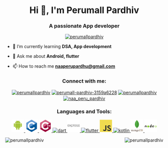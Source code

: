 <h1 align="center">Hi 👋, I'm Perumall Pardhiv</h1>
<h3 align="center">A passionate App developer</h3>

<!-- <p align="center"> <img src="https://komarev.com/ghpvc/?username=perumallpardhiv&label=Profile%20views&color=0e75b6&style=flat" alt="perumallpardhiv" /> </p> -->

<!-- <p align="center"> <a href="https://github.com/ryo-ma/github-profile-trophy"><img src="https://github-profile-trophy.vercel.app/?username=perumallpardhiv" alt="perumallpardhiv" /></a> </p> -->

<p align="center"> <a href="https://twitter.com/perumallpardhiv" target="blank"><img src="https://img.shields.io/twitter/follow/perumallpardhiv?logo=twitter&style=for-the-badge" alt="perumallpardhiv" /></a> </p>

- 🌱 I’m currently learning **DSA, App development**

- 💬 Ask me about **Android, flutter**

- 📫 How to reach me **naaperupardhu@gmail.com**

<h3 align="center">Connect with me:</h3>
<p align="center">
<a href="https://twitter.com/perumallpardhiv" target="blank"><img align="center" src="https://raw.githubusercontent.com/rahuldkjain/github-profile-readme-generator/master/src/images/icons/Social/twitter.svg" alt="perumallpardhiv" height="30" width="40" /></a>
<a href="https://linkedin.com/in/perumall-pardhiv-3159a6228" target="blank"><img align="center" src="https://raw.githubusercontent.com/rahuldkjain/github-profile-readme-generator/master/src/images/icons/Social/linked-in-alt.svg" alt="perumall-pardhiv-3159a6228" height="30" width="40" /></a>
<a href="https://fb.com/perumallpardhiv" target="blank"><img align="center" src="https://raw.githubusercontent.com/rahuldkjain/github-profile-readme-generator/master/src/images/icons/Social/facebook.svg" alt="perumallpardhiv" height="30" width="40" /></a>
<a href="https://instagram.com/naa_peru_pardhiv" target="blank"><img align="center" src="https://raw.githubusercontent.com/rahuldkjain/github-profile-readme-generator/master/src/images/icons/Social/instagram.svg" alt="naa_peru_pardhiv" height="30" width="40" /></a>
</p>

<h3 align="center">Languages and Tools:</h3>
<p align="center"> <a href="https://developer.android.com" target="_blank" rel="noreferrer"> <img src="https://raw.githubusercontent.com/devicons/devicon/master/icons/android/android-original-wordmark.svg" alt="android" width="40" height="40"/> </a> <a href="https://www.cprogramming.com/" target="_blank" rel="noreferrer"> <img src="https://raw.githubusercontent.com/devicons/devicon/master/icons/c/c-original.svg" alt="c" width="40" height="40"/> </a> <a href="https://www.w3schools.com/cpp/" target="_blank" rel="noreferrer"> <img src="https://raw.githubusercontent.com/devicons/devicon/master/icons/cplusplus/cplusplus-original.svg" alt="cplusplus" width="40" height="40"/> </a> <a href="https://dart.dev" target="_blank" rel="noreferrer"> <img src="https://www.vectorlogo.zone/logos/dartlang/dartlang-icon.svg" alt="dart" width="40" height="40"/> </a> <a href="https://expressjs.com" target="_blank" rel="noreferrer"> <img src="https://raw.githubusercontent.com/devicons/devicon/master/icons/express/express-original-wordmark.svg" alt="express" width="40" height="40"/> </a> <a href="https://flutter.dev" target="_blank" rel="noreferrer"> <img src="https://www.vectorlogo.zone/logos/flutterio/flutterio-icon.svg" alt="flutter" width="40" height="40"/> </a> <a href="https://developer.mozilla.org/en-US/docs/Web/JavaScript" target="_blank" rel="noreferrer"> <img src="https://raw.githubusercontent.com/devicons/devicon/master/icons/javascript/javascript-original.svg" alt="javascript" width="40" height="40"/> </a> <a href="https://kotlinlang.org" target="_blank" rel="noreferrer"> <img src="https://www.vectorlogo.zone/logos/kotlinlang/kotlinlang-icon.svg" alt="kotlin" width="40" height="40"/> </a> <a href="https://www.mongodb.com/" target="_blank" rel="noreferrer"> <img src="https://raw.githubusercontent.com/devicons/devicon/master/icons/mongodb/mongodb-original-wordmark.svg" alt="mongodb" width="40" height="40"/> </a> <a href="https://nodejs.org" target="_blank" rel="noreferrer"> <img src="https://raw.githubusercontent.com/devicons/devicon/master/icons/nodejs/nodejs-original-wordmark.svg" alt="nodejs" width="40" height="40"/> </a> </p>

<p><img align="left" src="https://github-readme-stats.vercel.app/api/top-langs?username=perumallpardhiv&show_icons=true&locale=en&layout=compact" alt="perumallpardhiv" />

<img align="right" src="https://github-readme-stats.vercel.app/api?username=perumallpardhiv&show_icons=true&locale=en" alt="perumallpardhiv" />

<!-- <p><img align="center" src="https://github-readme-streak-stats.herokuapp.com/?user=perumallpardhiv&" alt="perumallpardhiv" /></p> -->
